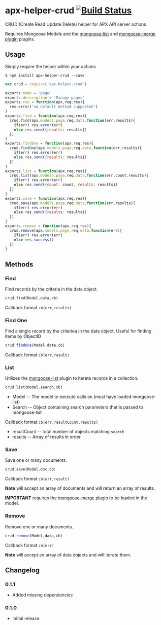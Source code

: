 apx-helper-crud [![Build Status](https://travis-ci.org/snailjs/apx-helper-crud.png?branch=master)](https://travis-ci.org/snailjs/apx-helper-crud)
============

CRUD (Create Read Update Delete) helper for APX API server actions

Requires Mongoose Models and the [mongoose-list](https://github.com/snailjs/mongoose-list) and [mongoose-merge plugin](https://github.com/eherve/mongoose-merge-plugin) plugins.

## Usage

Simply require the helper within your actions

```
$ npm install apx-helper-crud --save
```

```js
var crud = require('apx-helper-crud')

exports.name = 'page'
exports.description = 'Manage pages'
exports.run = function(apx,req,res){
  res.error('no default method supported')
}
exports.find = function(apx,req,res){
  crud.find(apx.models.page,req.data,function(err,results){
    if(err) res.error(err)
    else res.send({results: results})
  })
}
exports.findOne = function(apx,req,res){
  crud.findOne(apx.models.page,req.data,function(err,results){
    if(err) res.error(err)
    else res.send({results: results})
  })
}
exports.list = function(apx,req,res){
  crud.list(apx.models.page,req.data,function(err,count,results){
    if(err) res.error(err)
    else res.send({count: count, results: results})
  })
}
exports.save = function(apx,req,res){
  crud.save(apx.models.page,req.data,function(err,results){
    if(err) res.error(err)
    else res.send({results: results})
  })
}
exports.remove = function(apx,req,res){
  crud.remove(apx.models.page,req.data,function(err){
    if(err) res.error(err)
    else res.success()
  })
}
```

## Methods

### Find

Find records by the criteria in the data object.

```js
crud.find(Model,data,cb)
```

Callback format `cb(err,results)`

### Find One

Find a single record by the criteriea in the data object.
Useful for finding items by ObjectID

```js
crud.findOne(Model,data,cb)
```

Callback format `cb(err,result)`

### List

Utilizes the [mongoose-list](https://github.com/snailjs/mongoose-list) plugin
to iterate records in a collection.

```js
crud.list(Model,search,cb)
```

* Model -- The model to execute calls on (must have loaded mongoose-list)
* Search -- Object containing search parameters that is passed to mongoose-list

Callback format `cb(err,resultCount,results)`

* resultCount -- total number of objects matching `search`
* results -- Array of results in order

### Save

Save one or many documents.

```js
crud.save(Model,doc,cb)
```

Callback format `cb(err,result)`

**Note** will accept an array of documents and will return an array of results.

**IMPORTANT** requires the
[mongoose-merge plugin](https://github.com/eherve/mongoose-merge-plugin)
to be loaded in the model.

### Remove

Remove one or many documents.

```js
crud.remove(Model,data,cb)
```

Callback format `cb(err)`

**Note** will accept an array of data objects and will iterate them.

## Changelog

### 0.1.1
* Added missing dependencies

### 0.1.0
* Initial release
